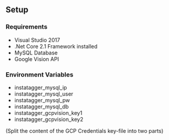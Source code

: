 
## Setup
### Requirements
  * Visual Studio 2017
  * .Net Core 2.1 Framework installed
  * MySQL Database
  * Google Vision API

### Environment Variables
  * instatagger_mysql_ip
  * instatagger_mysql_user
  * instatagger_mysql_pw
  * instatagger_mysql_db
  * instatagger_gcpvision_key1
  * instatagger_gcpvision_key2
  
(Split the content of the GCP Credentials key-file into two parts)
